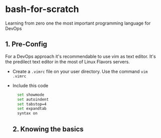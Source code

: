 # bash-for-scratch
Learning from zero one the most important programming language for DevOps

## 1. Pre-Config
For a DevOps approach it's recommendable to use vim as text editor. It's the predilect text editor in the most of Linux Flavors servers.
- Create a `.vimrc` file on your user directory. Use the command `vim .vimrc`
- Include this code
  ``` bash
    set showmode
    set autoindent
    set tabstop=4
    set expandtab
    syntax on
  ```

  ## 2. Knowing the basics
  
